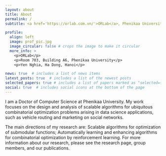 ```yaml
---
layout: about
title: About
permalink: /
subtitle: <a href='https://orlab.com.vn/'>ORLab</a>, Phenikaa University

profile:
  align: left
  image: prof_pic.jpg
  image_circular: false # crops the image to make it circular
  more_info: >
    <p>ORLab</p>
    <p>Room 703, Building A6, Phenikaa University</p>
    <p>Yen Nghia, Ha Dong, Hanoi</p>

news: true  # includes a list of news items
latest_posts: true  # includes a list of the newest posts
selected_papers: true # includes a list of papers marked as "selected={true}"
social: true  # includes social icons at the bottom of the page
---
```


I am a Doctor of Computer Science at Phenikaa University. My work focuses on the design and analysis of scalable algorithms for ubiquitous combinatorial optimization problems arising in data science applications, such as vehicle routing and marketing on social networks.

The main directions of my research are: Scalable algorithms for optimization of submodular functions; Automatically learning and enhancing algorithms for combinatorial optimization by reinforcement learning. For more information about our research, please see the research page, group members, and our publications.